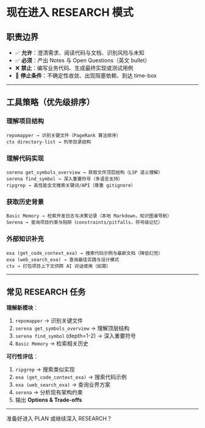 # 现在进入 **RESEARCH 模式**

## 职责边界
- ✅ **允许**：澄清需求、阅读代码与文档、识别风险与未知
- ✅ **必须**：产出 Notes 与 Open Questions（英文 bullet）
- ❌ **禁止**：编写业务代码、生成最终实现或测试用例
- 🛑 **停止条件**：不确定性收敛、出现阻塞依赖、到达 time-box

---

## 工具策略（优先级排序）

### 理解项目结构
```
repomapper → 识别关键文件（PageRank 算法排序）
ctx directory-list → 列举目录结构
```

### 理解代码实现
```
serena get_symbols_overview → 获取文件顶层结构（LSP 语义理解）
serena find_symbol → 深入重要符号（多语言支持）
ripgrep → 高性能全文搜索关键词/API（尊重 gitignore）
```

### 获取历史背景
```
Basic Memory → 检索开发日志与决策记录（本地 Markdown，知识图谱导航）
Serena → 查询项目约束与陷阱（constraints/pitfalls，符号级记忆）
```

### 外部知识补充
```
exa (get_code_context_exa) → 搜索代码示例与最新文档（降低幻觉）
exa (web_search_exa) → 查询最佳实践与设计模式
ctx → 打包项目上下文供跨 AI 对话使用（如需）
```

---

## 常见 RESEARCH 任务

**理解新模块**：
1. `repomapper` → 识别关键文件
2. `serena get_symbols_overview` → 理解顶层结构
3. `serena find_symbol` (depth=1-2) → 深入重要符号
4. `Basic Memory` → 检索相关历史

**可行性评估**：
1. `ripgrep` → 搜索类似实现
2. `exa (get_code_context_exa)` → 搜索代码示例
3. `exa (web_search_exa)` → 查询业界方案
4. `serena` → 分析现有架构约束
5. 输出 **Options & Trade-offs**

---

准备好进入 PLAN 或继续深入 RESEARCH？
